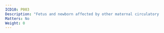 ```yaml
---
ICD10: P003
Description: "Fetus and newborn affected by other maternal circulatory and respiratory diseases"
Matters: No
Weight: 0
---
```

